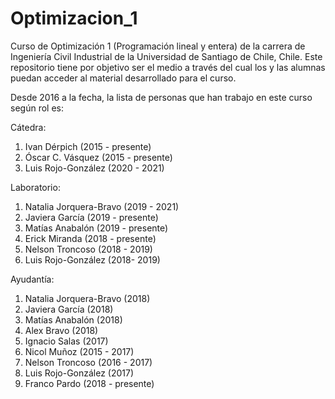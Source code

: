 # Optimizacion_1
Curso de Optimización 1 (Programación lineal y entera) de la carrera de Ingeniería Civil Industrial de la Universidad de Santiago de Chile, Chile. Este repositorio tiene por objetivo ser el medio a través del cual los y las alumnas puedan acceder al material desarrollado para el curso.

Desde 2016 a la fecha, la lista de personas que han trabajo en este curso según rol es:

Cátedra:
1. Ivan Dérpich (2015 - presente)
2. Óscar C. Vásquez (2015 - presente)
3. Luis Rojo-González (2020 - 2021)

Laboratorio:
1. Natalia Jorquera-Bravo (2019 - 2021)
2. Javiera García (2019 - presente)
3. Matías Anabalón (2019 - presente)
4. Erick Miranda (2018 - presente)
5. Nelson Troncoso (2018 - 2019)
6. Luis Rojo-González (2018- 2019)

Ayudantía:
1. Natalia Jorquera-Bravo (2018)
2. Javiera García (2018)
3. Matías Anabalón (2018)
5. Alex Bravo (2018)
6. Ignacio Salas (2017)
7. Nicol Muñoz (2015 - 2017)
8. Nelson Troncoso (2016 - 2017)
9. Luis Rojo-González (2017)
10. Franco Pardo (2018 - presente)
